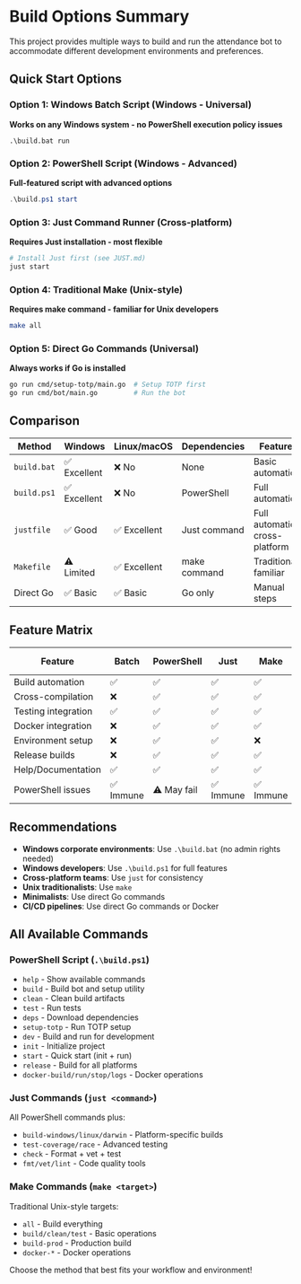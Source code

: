 # Build Options Summary

This project provides multiple ways to build and run the attendance bot to accommodate different development environments and preferences.

## Quick Start Options

### Option 1: Windows Batch Script (Windows - Universal)

**Works on any Windows system - no PowerShell execution policy issues**

```batch
.\build.bat run
```

### Option 2: PowerShell Script (Windows - Advanced)

**Full-featured script with advanced options**

```powershell
.\build.ps1 start
```

### Option 3: Just Command Runner (Cross-platform)

**Requires Just installation - most flexible**

```bash
# Install Just first (see JUST.md)
just start
```

### Option 4: Traditional Make (Unix-style)

**Requires make command - familiar for Unix developers**

```bash
make all
```

### Option 5: Direct Go Commands (Universal)

**Always works if Go is installed**

```bash
go run cmd/setup-totp/main.go  # Setup TOTP first
go run cmd/bot/main.go         # Run the bot
```

## Comparison

| Method      | Windows      | Linux/macOS  | Dependencies | Features                        |
| ----------- | ------------ | ------------ | ------------ | ------------------------------- |
| `build.bat` | ✅ Excellent | ❌ No        | None         | Basic automation                |
| `build.ps1` | ✅ Excellent | ❌ No        | PowerShell   | Full automation                 |
| `justfile`  | ✅ Good      | ✅ Excellent | Just command | Full automation, cross-platform |
| `Makefile`  | ⚠️ Limited   | ✅ Excellent | make command | Traditional, familiar           |
| Direct Go   | ✅ Basic     | ✅ Basic     | Go only      | Manual steps                    |

## Feature Matrix

| Feature             | Batch     | PowerShell  | Just      | Make      | Direct Go |
| ------------------- | --------- | ----------- | --------- | --------- | --------- |
| Build automation    | ✅        | ✅          | ✅        | ✅        | ❌        |
| Cross-compilation   | ❌        | ✅          | ✅        | ✅        | Manual    |
| Testing integration | ✅        | ✅          | ✅        | ✅        | Manual    |
| Docker integration  | ❌        | ✅          | ✅        | ✅        | Manual    |
| Environment setup   | ❌        | ✅          | ✅        | ❌        | Manual    |
| Release builds      | ❌        | ✅          | ✅        | ✅        | Manual    |
| Help/Documentation  | ✅        | ✅          | ✅        | ✅        | N/A       |
| PowerShell issues   | ✅ Immune | ⚠️ May fail | ✅ Immune | ✅ Immune | ✅ Immune |

## Recommendations

- **Windows corporate environments**: Use `.\build.bat` (no admin rights needed)
- **Windows developers**: Use `.\build.ps1` for full features
- **Cross-platform teams**: Use `just` for consistency
- **Unix traditionalists**: Use `make`
- **Minimalists**: Use direct Go commands
- **CI/CD pipelines**: Use direct Go commands or Docker

## All Available Commands

### PowerShell Script (`.\build.ps1`)

- `help` - Show available commands
- `build` - Build bot and setup utility
- `clean` - Clean build artifacts
- `test` - Run tests
- `deps` - Download dependencies
- `setup-totp` - Run TOTP setup
- `dev` - Build and run for development
- `init` - Initialize project
- `start` - Quick start (init + run)
- `release` - Build for all platforms
- `docker-build/run/stop/logs` - Docker operations

### Just Commands (`just <command>`)

All PowerShell commands plus:

- `build-windows/linux/darwin` - Platform-specific builds
- `test-coverage/race` - Advanced testing
- `check` - Format + vet + test
- `fmt/vet/lint` - Code quality tools

### Make Commands (`make <target>`)

Traditional Unix-style targets:

- `all` - Build everything
- `build/clean/test` - Basic operations
- `build-prod` - Production build
- `docker-*` - Docker operations

Choose the method that best fits your workflow and environment!
